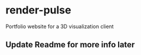 # render-pulse

Portfolio website for a 3D visualization client

## Update Readme for more info later
